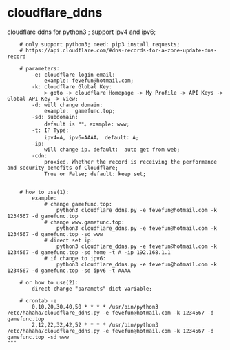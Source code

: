 # cloudflare_ddns
cloudflare ddns for python3 ; support ipv4 and ipv6;

        # only support python3; need: pip3 install requests;
        # https://api.cloudflare.com/#dns-records-for-a-zone-update-dns-record
        
        # parameters:
            -e: cloudflare login email: 
                example: fevefun@hotmail.com;
            -k: cloudflare Global Key:  
                > goto -> cloudflare Homepage -> My Profile -> API Keys -> Global API Key -> View;
            -d: will change domain: 
                example:  gamefunc.top;
            -sd: subdomain: 
                default is ""。example: www;
            -t: IP Type:
                ipv4=A, ipv6=AAAA。 default: A;
            -ip:
                will change ip. default:  auto get from web;
            -cdn:
                proxied, Whether the record is receiving the performance and security benefits of Cloudflare;
                True or False; default: keep set; 

                
        # how to use(1): 
            example: 
                # change gamefunc.top:
                    python3 cloudflare_ddns.py -e fevefun@hotmail.com -k 1234567 -d gamefunc.top 
                # change www.gamefunc.top:
                    python3 cloudflare_ddns.py -e fevefun@hotmail.com -k 1234567 -d gamefunc.top -sd www
                # direct set ip:
                    python3 cloudflare_ddns.py -e fevefun@hotmail.com -k 1234567 -d gamefunc.top -sd home -t A -ip 192.168.1.1
                # if change to ipv6:
                    python3 cloudflare_ddns.py -e fevefun@hotmail.com -k 1234567 -d gamefunc.top -sd ipv6 -t AAAA
                    
        # or how to use(2):
            direct change "paramets" dict variable;
            
        # crontab -e
            0,10,20,30,40,50 * * * * /usr/bin/python3 /etc/hahaha/cloudflare_ddns.py -e fevefun@hotmail.com -k 1234567 -d gamefunc.top 
            2,12,22,32,42,52 * * * * /usr/bin/python3 /etc/hahaha/cloudflare_ddns.py -e fevefun@hotmail.com -k 1234567 -d gamefunc.top -sd www
    """
